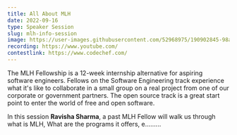 ```yaml
---
title: All About MLH
date: 2022-09-16
type: Speaker Session
slug: mlh-info-session
image: https://user-images.githubusercontent.com/52968975/190902845-98ae0243-6130-47cc-b478-9c3770c89f21.jpeg
recording: https://www.youtube.com/
contestlink: https://www.codechef.com/
---
```


The MLH Fellowship is a 12-week internship alternative for aspiring software engineers. Fellows on the Software Engineering track experience what it's like to collaborate in a small group on a real project from one of our corporate or government partners. The open source track is a great start point to enter the world of free and open software.

In this session **Ravisha Sharma**, a past MLH Fellow will walk us through what is MLH, What are the programs it offers, e.........
